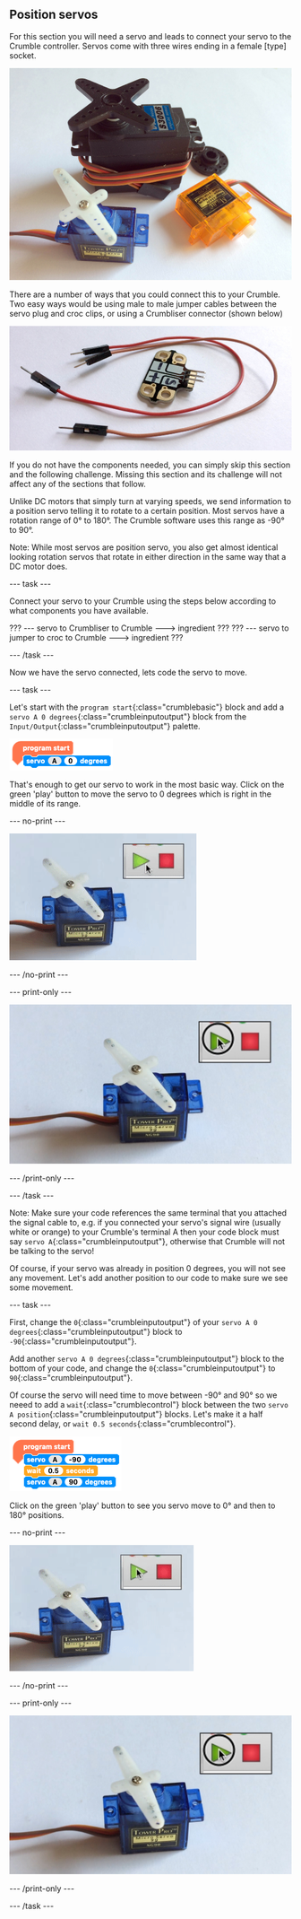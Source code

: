 ## Position servos

For this section you will need a servo and leads to connect your servo to the Crumble controller. Servos come with three wires ending in a female [type] socket. 

![Some position servos](images/servo_example.png)

There are a number of ways that you could connect this to your Crumble. Two easy ways would be using male to male jumper cables between the servo plug and croc clips, or using a Crumbliser connector (shown below)

![Jumper cable and Crumbliser](images/jumper.png)

If you do not have the components needed, you can simply skip this section and the following challenge. Missing this section and its challenge will not affect any of the sections that follow.

Unlike DC motors that simply turn at varying speeds, we send information to a position servo telling it to rotate to a certain position. Most servos have a rotation range of 0° to 180°. The Crumble software uses this range as -90° to 90°.

Note: While most servos are position servo, you also get almost identical looking rotation servos that rotate in either direction in the same way that a DC motor does.

--- task ---

Connect your servo to your Crumble using the steps below according to what components you have available.

??? --- servo to Crumbliser to Crumble ---> ingredient ???
??? --- servo to jumper to croc to Crumble ---> ingredient ???

--- /task ---

Now we have the servo connected, lets code the servo to move.

--- task ---

Let's start with the `program start`{:class="crumblebasic"} block and add a `servo A 0 degrees`{:class="crumbleinputoutput"} block from the `Input/Output`{:class="crumbleinputoutput"} palette.

![Simple servo code](images/servo_code_to_0.png)

That's enough to get our servo to work in the most basic way. Click on the green 'play' button to move the servo to 0 degrees which is right in the middle of its range.

--- no-print ---

![Servo movement](images/servo_movement_0.gif)

--- /no-print ---

--- print-only ---

![Servo movement](images/servo_movement_0.png)

--- /print-only ---

--- /task ---

Note: Make sure your code references the same terminal that you attached the signal cable to, e.g. if you connected your servo's signal wire (usually white or orange) to your Crumble's terminal A then your code block must say `servo A`{:class="crumbleinputoutput"}, otherwise that Crumble will not be talking to the servo!

Of course, if your servo was already in position 0 degrees, you will not see any movement. Let's add another position to our code to make sure we see some movement.

--- task ---

First, change the `0`{:class="crumbleinputoutput"} of your `servo A 0 degrees`{:class="crumbleinputoutput"} block to `-90`{:class="crumbleinputoutput"}.

Add another `servo A 0 degrees`{:class="crumbleinputoutput"} block to the bottom of your code, and change the `0`{:class="crumbleinputoutput"} to `90`{:class="crumbleinputoutput"}.

Of course the servo will need time to move between -90° and 90° so we neeed to add a `wait`{:class="crumblecontrol"} block between the two `servo A position`{:class="crumbleinputoutput"} blocks. Let's make it a half second delay, or `wait 0.5 seconds`{:class="crumblecontrol"}.

![Two position servo code](images/servo_code_-90_to_90.png)

Click on the green 'play' button to see you servo move to 0° and then to 180° positions.

--- no-print ---

![Servo movement](images/servo_movement_-90_90.gif)

--- /no-print ---

--- print-only ---

![Servo movement](images/servo_movement_-90_90.png)

--- /print-only ---


--- /task ---

